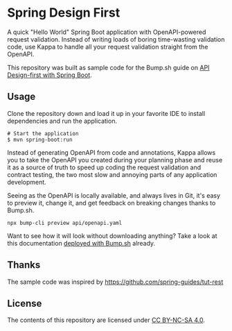 # Spring Design First

A quick "Hello World" Spring Boot application with OpenAPI-powered request validation. Instead of writing loads of boring time-wasting validation code, use Kappa to handle all your request validation straight from the OpenAPI.

This repository was built as sample code for the Bump.sh guide on [API Design-first with Spring Boot](https://docs.bump.sh/guides/openapi/design-first-spring/).

## Usage

Clone the repository down and load it up in your favorite IDE to install dependencies and run the application.

```
# Start the application
$ mvn spring-boot:run
```

Instead of generating OpenAPI from code and annotations, Kappa allows you to take the OpenAPI you created during your planning phase and reuse it as a source of truth to speed up coding the request validation and contract testing, the two most slow and annoying parts of any application development. 

Seeing as the OpenAPI is locally available, and always lives in Git, it's easy to preview it, change it, and get feedback on breaking changes thanks to Bump.sh.

```
npx bump-cli preview api/openapi.yaml
```

Want to see how it will look without downloading anything? Take a look at this documentation [deployed with Bump.sh](https://bump.sh/bump-examples/hub/code-samples/doc/spring-design-first) already.

## Thanks 

The sample code was inspired by https://github.com/spring-guides/tut-rest

## License

The contents of this repository are licensed under [CC BY-NC-SA
4.0](./LICENSE_CC-BY-NC-SA-4.0).
